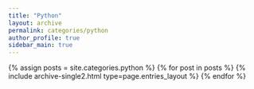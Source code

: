 ```yaml
---
title: "Python"
layout: archive
permalink: categories/python
author_profile: true
sidebar_main: true
---
```


{% assign posts = site.categories.python %}
{% for post in posts %} {% include archive-single2.html type=page.entries_layout %} {% endfor %}
